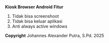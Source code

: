 **Kiosk Browser Android**
**Fitur**
1. Tidak bisa screenshoot
2. Tidak bisa keluar aplikasi
3. Anti always active windows


**Copyright** Johannes Alexander Putra, S.Pd. 2025
